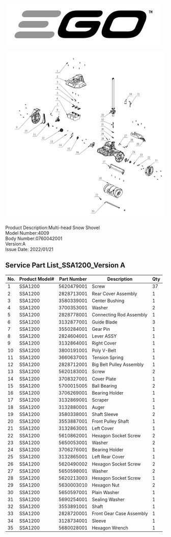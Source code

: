 ![](_page_0_Picture_0.jpeg)

![](_page_0_Picture_1.jpeg)

Product Description:Multi-head Snow Shovel<br>Model Number:4009<br>Body Number:0760042001<br>Version:A<br>Issue Date: 2022/01/21

## Service Part List\_SSA1200\_Version A

| No. | Product Model# | Part Number | Description              | Qty |
|-----|----------------|-------------|--------------------------|-----|
| 1   | SSA1200        | 5620479001  | Screw                    | 37  |
| 2   | SSA1200        | 2828713001  | Rear Cover Assembly      | 1   |
| 3   | SSA1200        | 3580339001  | Center Bushing           | 1   |
| 4   | SSA1200        | 3700353001  | Washer                   | 2   |
| 5   | SSA1200        | 2828778001  | Connecting Rod Assembly  | 1   |
| 6   | SSA1200        | 3132877001  | Guide Blade              | 3   |
| 7   | SSA1200        | 3550284001  | Gear Pin                 | 1   |
| 8   | SSA1200        | 2824604001  | Lever ASSY               | 1   |
| 9   | SSA1200        | 3132864001  | Right Cover              | 1   |
| 10  | SSA1200        | 3800191001  | Poly V-Belt              | 1   |
| 11  | SSA1200        | 3660637001  | Tension Spring           | 1   |
| 12  | SSA1200        | 2828712001  | Big Belt Pulley Assembly | 1   |
| 13  | SSA1200        | 5620183001  | Screw                    | 2   |
| 14  | SSA1200        | 3708327001  | Cover Plate              | 1   |
| 15  | SSA1200        | 5700015005  | Ball Bearing             | 2   |
| 16  | SSA1200        | 3706269001  | Bearing Holder           | 1   |
| 17  | SSA1200        | 3132869001  | Scraper                  | 1   |
| 18  | SSA1200        | 3132880001  | Auger                    | 1   |
| 19  | SSA1200        | 3580338001  | Shaft Sleeve             | 2   |
| 20  | SSA1200        | 3553887001  | Front Pulley Shaft       | 1   |
| 21  | SSA1200        | 3132863001  | Left Cover               | 1   |
| 22  | SSA1200        | 5610862001  | Hexagon Socket Screw     | 2   |
| 23  | SSA1200        | 5650053001  | Washer                   | 2   |
| 24  | SSA1200        | 3706276001  | Bearing Holder           | 1   |
| 25  | SSA1200        | 3132865001  | Left Rear Cover          | 1   |
| 26  | SSA1200        | 5620490002  | Hexagon Socket Screw     | 2   |
| 27  | SSA1200        | 5650598001  | Washer                   | 2   |
| 28  | SSA1200        | 5620213003  | Hexagon Socket Screw     | 1   |
| 29  | SSA1200        | 5630003010  | Hexagon Nut              | 2   |
| 30  | SSA1200        | 5650597001  | Plain Washer             | 1   |
| 31  | SSA1200        | 5690254001  | Sealing Washer           | 1   |
| 32  | SSA1200        | 3553891001  | Shaft                    | 1   |
| 33  | SSA1200        | 2828720001  | Front Gear Case Assembly | 1   |
| 34  | SSA1200        | 3128734001  | Sleeve                   | 1   |
| 35  | SSA1200        | 5680028001  | Hexagon Wrench           | 1   |
